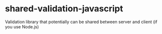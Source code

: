 shared-validation-javascript
============================

Validation library that potentially can be shared between server and client (if you use Node.js)